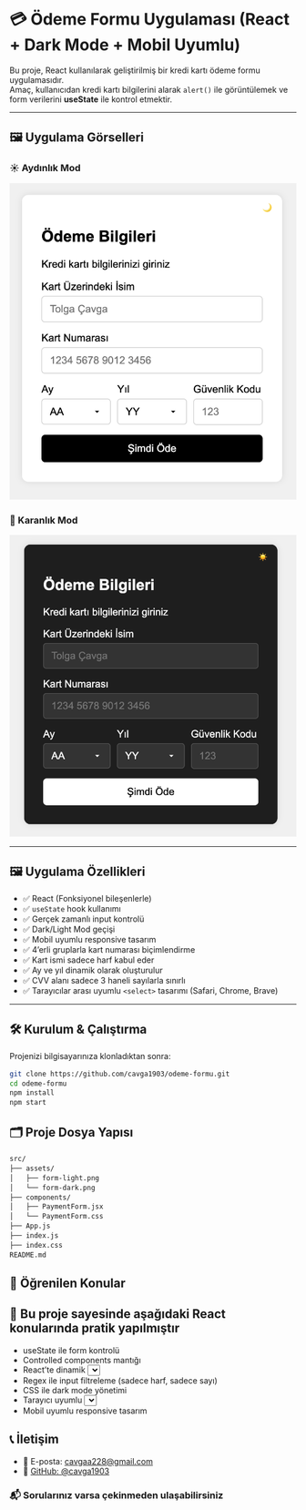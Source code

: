 # 💳 Ödeme Formu Uygulaması (React + Dark Mode + Mobil Uyumlu)

Bu proje, React kullanılarak geliştirilmiş bir kredi kartı ödeme formu uygulamasıdır.  
Amaç, kullanıcıdan kredi kartı bilgilerini alarak `alert()` ile görüntülemek ve form verilerini **useState** ile kontrol etmektir.

---

## 🖼️ Uygulama Görselleri

### ☀️ Aydınlık Mod

![Light Mode](./src/assets/form-gorseli2.png)

### 🌙 Karanlık Mod

![Dark Mode](./src/assets/form-gorseli.png)

---

## 🖼️ Uygulama Özellikleri

- ✅ React (Fonksiyonel bileşenlerle)
- ✅ `useState` hook kullanımı
- ✅ Gerçek zamanlı input kontrolü
- ✅ Dark/Light Mod geçişi
- ✅ Mobil uyumlu responsive tasarım
- ✅ 4’erli gruplarla kart numarası biçimlendirme
- ✅ Kart ismi sadece harf kabul eder
- ✅ Ay ve yıl dinamik olarak oluşturulur
- ✅ CVV alanı sadece 3 haneli sayılarla sınırlı
- ✅ Tarayıcılar arası uyumlu `<select>` tasarımı (Safari, Chrome, Brave)

---

## 🛠️ Kurulum & Çalıştırma

Projenizi bilgisayarınıza klonladıktan sonra:

```bash
git clone https://github.com/cavga1903/odeme-formu.git
cd odeme-formu
npm install
npm start
```

## 🗂️ Proje Dosya Yapısı

```bash
src/
├── assets/
│   ├── form-light.png
│   └── form-dark.png
├── components/
│   ├── PaymentForm.jsx
│   └── PaymentForm.css
├── App.js
├── index.js
├── index.css
README.md
```

## 🧪 Öğrenilen Konular

## 🧠 Bu proje sayesinde aşağıdaki React konularında pratik yapılmıştır

- useState ile form kontrolü
- Controlled components mantığı
- React’te dinamik <select> üretimi
- Regex ile input filtreleme (sadece harf, sadece sayı)
- CSS ile dark mode yönetimi
- Tarayıcı uyumlu <select> ok tasarımı
- Mobil uyumlu responsive tasarım

## 📞 İletişim

- 📧 E-posta: <cavgaa228@gmail.com>
- 💼 [GitHub: @cavga1903](https://github.com/cavga1903)

### 📬 Sorularınız varsa çekinmeden ulaşabilirsiniz
